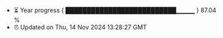 - ⏳ Year progress { ██████████████████████████▁▁▁▁ } 87.04 %
- ⏰ Updated on Thu, 14 Nov 2024 13:28:27 GMT

